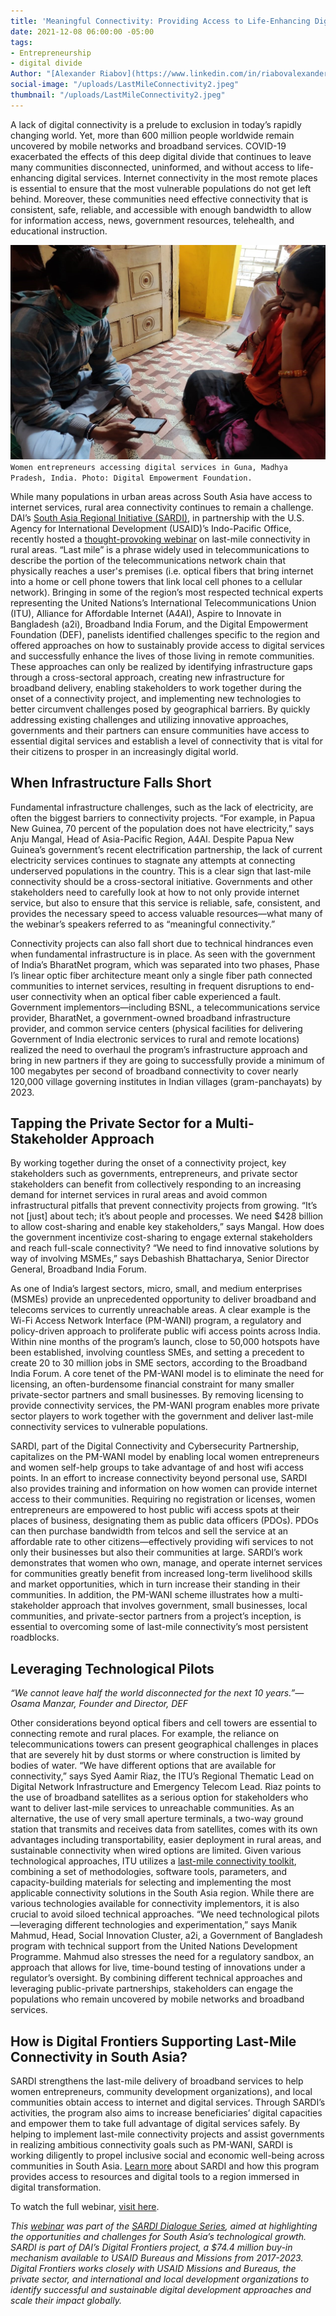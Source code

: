 ```yaml
---
title: 'Meaningful Connectivity: Providing Access to Life-Enhancing Digital Services'
date: 2021-12-08 06:00:00 -05:00
tags:
- Entrepreneurship
- digital divide
Author: "[Alexander Riabov](https://www.linkedin.com/in/riabovalexander/)"
social-image: "/uploads/LastMileConnectivity2.jpeg"
thumbnail: "/uploads/LastMileConnectivity2.jpeg"
---
```


A lack of digital connectivity is a prelude to exclusion in today’s rapidly changing world. Yet, more than 600 million people worldwide remain uncovered by mobile networks and broadband services. COVID-19 exacerbated the effects of this deep digital divide that continues to leave many communities disconnected, uninformed, and without access to life-enhancing digital services. Internet connectivity in the most remote places is essential to ensure that the most vulnerable populations do not get left behind. Moreover, these communities need effective connectivity that is consistent, safe, reliable, and accessible with enough bandwidth to allow for information access, news, government resources, telehealth, and educational instruction.

![LastMileConnectivity2.jpeg](/uploads/LastMileConnectivity2.jpeg)`Women entrepreneurs accessing digital services in Guna, Madhya Pradesh, India. Photo: Digital Empowerment Foundation.`

<!--more-->

While many populations in urban areas across South Asia have access to internet services, rural area connectivity continues to remain a challenge. DAI’s [South Asia Regional Initiative (SARDI),](https://www.usaid.gov/digital-development/sardi-factsheet) in partnership with the U.S. Agency for International Development (USAID)’s Indo-Pacific Office, recently hosted a [thought-provoking webinar](https://www.youtube.com/watch?v=yYsZkuPcetI&t=3762s) on last-mile connectivity in rural areas. “Last mile” is a phrase widely used in telecommunications to describe the portion of the telecommunications network chain that physically reaches a user's premises (i.e. optical fibers that bring internet into a home or cell phone towers that link local cell phones to a cellular network). Bringing in some of the region’s most respected technical experts representing the United Nations’s International Telecommunications Union (ITU), Alliance for Affordable Internet (A4AI), Aspire to Innovate in Bangladesh (a2i), Broadband India Forum, and the Digital Empowerment Foundation (DEF), panelists identified challenges specific to the region and offered approaches on how to sustainably provide access to digital services and successfully enhance the lives of those living in remote communities. These approaches can only be realized by identifying infrastructure gaps through a cross-sectoral approach, creating new infrastructure for broadband delivery, enabling stakeholders to work together during the onset of a connectivity project, and implementing new technologies to better circumvent challenges posed by geographical barriers. By quickly addressing existing challenges and utilizing innovative approaches, governments and their partners can ensure communities have access to essential digital services and establish a level of connectivity that is vital for their citizens to prosper in an increasingly digital world.

## When Infrastructure Falls Short

Fundamental infrastructure challenges, such as the lack of electricity, are often the biggest barriers to connectivity projects. “For example, in Papua New Guinea, 70 percent of the population does not have electricity,” says Anju Mangal, Head of Asia-Pacific Region, A4AI. Despite Papua New Guinea’s government’s recent electrification partnership, the lack of current electricity services continues to stagnate any attempts at connecting underserved populations in the country. This is a clear sign that last-mile connectivity should be a cross-sectoral initiative. Governments and other stakeholders need to carefully look at how to not only provide internet service, but also to ensure that this service is reliable, safe, consistent, and provides the necessary speed to access valuable resources—what many of the webinar’s speakers referred to as “meaningful connectivity.”

Connectivity projects can also fall short due to technical hindrances even when fundamental infrastructure is in place. As seen with the government of India’s BharatNet program, which was separated into two phases, Phase I’s linear optic fiber architecture meant only a single fiber path connected communities to internet services, resulting in frequent disruptions to end-user connectivity when an optical fiber cable experienced a fault. Government implementors—including BSNL, a telecommunications service provider, BharatNet, a government-owned broadband infrastructure provider, and common service centers (physical facilities for delivering Government of India electronic services to rural and remote locations) realized the need to overhaul the program’s infrastructure approach and bring in new partners if they are going to successfully provide a minimum of 100 megabytes per second of broadband connectivity to cover nearly 120,000 village governing institutes in Indian villages (gram-panchayats) by 2023.

## Tapping the Private Sector for a Multi-Stakeholder Approach

By working together during the onset of a connectivity project, key stakeholders such as governments, entrepreneurs, and private sector stakeholders can benefit from collectively responding to an increasing demand for internet services in rural areas and avoid common infrastructural pitfalls that prevent connectivity projects from growing. “It’s not \[just\] about tech; it’s about people and processes. We need $428 billion to allow cost-sharing and enable key stakeholders,” says Mangal. How does the government incentivize cost-sharing to engage external stakeholders and reach full-scale connectivity? “We need to find innovative solutions by way of involving MSMEs,” says Debashish Bhattacharya, Senior Director General, Broadband India Forum.

As one of India’s largest sectors, micro, small, and medium enterprises (MSMEs) provide an unprecedented opportunity to deliver broadband and telecoms services to currently unreachable areas. A clear example is the Wi-Fi Access Network Interface (PM-WANI) program, a regulatory and policy-driven approach to proliferate public wifi access points across India. Within nine months of the program’s launch, close to 50,000 hotspots have been established, involving countless SMEs, and setting a precedent to create 20 to 30 million jobs in SME sectors, according to the Broadband India Forum. A core tenet of the PM-WANI model is to eliminate the need for licensing, an often-burdensome financial constraint for many smaller private-sector partners and small businesses. By removing licensing to provide connectivity services, the PM-WANI program enables more private sector players to work together with the government and deliver last-mile connectivity services to vulnerable populations.

SARDI, part of the Digital Connectivity and Cybersecurity Partnership, capitalizes on the PM-WANI model by enabling local women entrepreneurs and women self-help groups to take advantage of and host wifi access points. In an effort to increase connectivity beyond personal use, SARDI also provides training and information on how women can provide internet access to their communities. Requiring no registration or licenses, women entrepreneurs are empowered to host public wifi access spots at their places of business, designating them as public data officers (PDOs). PDOs can then purchase bandwidth from telcos and sell the service at an affordable rate to other citizens—effectively providing wifi services to not only their businesses but also their communities at large. SARDI’s work demonstrates that women who own, manage, and operate internet services for communities greatly benefit from increased long-term livelihood skills and market opportunities, which in turn increase their standing in their communities. In addition, the PM-WANI scheme illustrates how a multi-stakeholder approach that involves government, small businesses, local communities, and private-sector partners from a project’s inception, is essential to overcoming some of last-mile connectivity’s most persistent roadblocks.

## Leveraging Technological Pilots

*“We cannot leave half the world disconnected for the next 10 years.”—Osama Manzar, Founder and Director, DEF*

Other considerations beyond optical fibers and cell towers are essential to connecting remote and rural places. For example, the reliance on telecommunications towers can present geographical challenges in places that are severely hit by dust storms or where construction is limited by bodies of water. “We have different options that are available for connectivity,” says Syed Aamir Riaz, the ITU’s Regional Thematic Lead on Digital Network Infrastructure and Emergency Telecom Lead. Riaz points to the use of broadband satellites as a serious option for stakeholders who want to deliver last-mile services to unreachable communities. As an alternative, the use of very small aperture terminals, a two-way ground station that transmits and receives data from satellites, comes with its own advantages including transportability, easier deployment in rural areas, and sustainable connectivity when wired options are limited. Given various technological approaches, ITU utilizes a [last-mile connectivity toolkit](https://www.itu.int/en/ITU-D/Regional-Presence/AsiaPacific/Documents/Events/2021/LMC/LMC%20-ASP%20.pdf), combining a set of methodologies, software tools, parameters, and capacity-building materials for selecting and implementing the most applicable connectivity solutions in the South Asia region. While there are various technologies available for connectivity implementors, it is also crucial to avoid siloed technical approaches. “We need technological pilots—leveraging different technologies and experimentation,” says Manik Mahmud, Head, Social Innovation Cluster, a2i, a Government of Bangladesh program with technical support from the United Nations Development Programme. Mahmud also stresses the need for a regulatory sandbox, an approach that allows for live, time-bound testing of innovations under a regulator’s oversight. By combining different technical approaches and leveraging public-private partnerships, stakeholders can engage the populations who remain uncovered by mobile networks and broadband services.

## How is Digital Frontiers Supporting Last-Mile Connectivity in South Asia?

SARDI strengthens the last-mile delivery of broadband services to help women entrepreneurs, community development organizations), and local communities obtain access to internet and digital services. Through SARDI’s activities, the program also aims to increase beneficiaries’ digital capacities and empower them to take full advantage of digital services safely. By helping to implement last-mile connectivity projects and assist governments in realizing ambitious connectivity goals such as PM-WANI, SARDI is working diligently to propel inclusive social and economic well-being across communities in South Asia. [Learn more](https://www.usaid.gov/digital-development/sardi-factsheet) about SARDI and how this program provides access to resources and digital tools to a region immersed in digital transformation.

To watch the full webinar, [visit here](https://www.youtube.com/watch?v=yYsZkuPcetI&t=4366s).

*This [webinar](https://www.youtube.com/watch?v=yYsZkuPcetI&t=3762s) was part of the [SARDI Dialogue Series](https://app.livestorm.co/usaid/sardi), aimed at highlighting the opportunities and challenges for South Asia’s technological growth. SARDI is part of DAI’s Digital Frontiers project, a $74.4 million buy-in mechanism available to USAID Bureaus and Missions from 2017-2023. Digital Frontiers works closely with USAID Missions and Bureaus, the private sector, and international and local development organizations to identify successful and sustainable digital development approaches and scale their impact globally.*